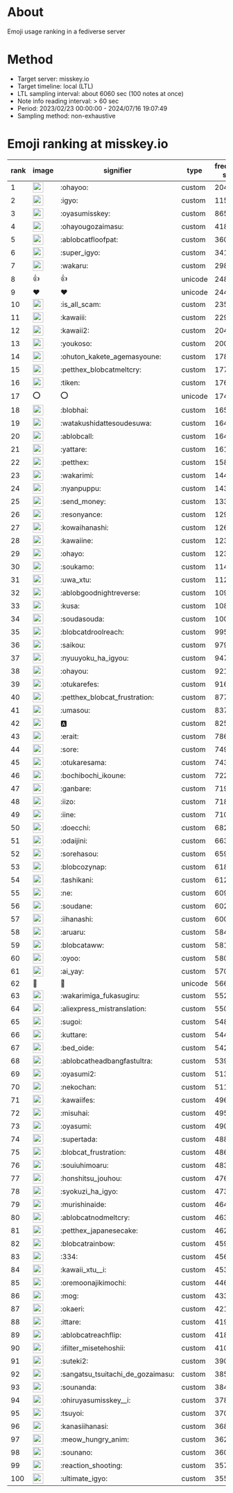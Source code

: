# About
Emoji usage ranking in a fediverse server

# Method
- Target server: misskey.io
- Target timeline: local (LTL)
- LTL sampling interval: about 6060 sec (100 notes at once)
- Note info reading interval: > 60 sec
- Period: 2023/02/23 00:00:00 - 2024/07/16 19:07:49 
- Sampling method: non-exhaustive

# Emoji ranking at misskey.io

|rank|image|signifier|type|frequency score|
|----|----|----|----|----|
|1|<img height="24" src="https://misskey.io/emoji/ohayoo.webp">|:ohayoo:|custom|204860|
|2|<img height="24" src="https://misskey.io/emoji/igyo.webp">|:igyo:|custom|115181|
|3|<img height="24" src="https://misskey.io/emoji/oyasumisskey.webp">|:oyasumisskey:|custom|86513|
|4|<img height="24" src="https://misskey.io/emoji/ohayougozaimasu.webp">|:ohayougozaimasu:|custom|41815|
|5|<img height="24" src="https://misskey.io/emoji/ablobcatfloofpat.webp">|:ablobcatfloofpat:|custom|36033|
|6|<img height="24" src="https://misskey.io/emoji/super_igyo.webp">|:super_igyo:|custom|34114|
|7|<img height="24" src="https://misskey.io/emoji/wakaru.webp">|:wakaru:|custom|29882|
|8|👍|👍|unicode|24860|
|9|❤|❤|unicode|24427|
|10|<img height="24" src="https://misskey.io/emoji/is_all_scam.webp">|:is_all_scam:|custom|23572|
|11|<img height="24" src="https://misskey.io/emoji/kawaiii.webp">|:kawaiii:|custom|22923|
|12|<img height="24" src="https://misskey.io/emoji/kawaii2.webp">|:kawaii2:|custom|20487|
|13|<img height="24" src="https://misskey.io/emoji/youkoso.webp">|:youkoso:|custom|20007|
|14|<img height="24" src="https://misskey.io/emoji/ohuton_kakete_agemasyoune.webp">|:ohuton_kakete_agemasyoune:|custom|17895|
|15|<img height="24" src="https://misskey.io/emoji/petthex_blobcatmeltcry.webp">|:petthex_blobcatmeltcry:|custom|17756|
|16|<img height="24" src="https://misskey.io/emoji/tiken.webp">|:tiken:|custom|17694|
|17|⭕|⭕|unicode|17472|
|18|<img height="24" src="https://misskey.io/emoji/blobhai.webp">|:blobhai:|custom|16536|
|19|<img height="24" src="https://misskey.io/emoji/watakushidattesoudesuwa.webp">|:watakushidattesoudesuwa:|custom|16412|
|20|<img height="24" src="https://misskey.io/emoji/ablobcall.webp">|:ablobcall:|custom|16405|
|21|<img height="24" src="https://misskey.io/emoji/yattare.webp">|:yattare:|custom|16169|
|22|<img height="24" src="https://misskey.io/emoji/petthex.webp">|:petthex:|custom|15810|
|23|<img height="24" src="https://misskey.io/emoji/wakarimi.webp">|:wakarimi:|custom|14445|
|24|<img height="24" src="https://misskey.io/emoji/nyanpuppu.webp">|:nyanpuppu:|custom|14398|
|25|<img height="24" src="https://misskey.io/emoji/send_money.webp">|:send_money:|custom|13302|
|26|<img height="24" src="https://misskey.io/emoji/resonyance.webp">|:resonyance:|custom|12936|
|27|<img height="24" src="https://misskey.io/emoji/kowaihanashi.webp">|:kowaihanashi:|custom|12622|
|28|<img height="24" src="https://misskey.io/emoji/kawaiine.webp">|:kawaiine:|custom|12358|
|29|<img height="24" src="https://misskey.io/emoji/ohayo.webp">|:ohayo:|custom|12308|
|30|<img height="24" src="https://misskey.io/emoji/soukamo.webp">|:soukamo:|custom|11461|
|31|<img height="24" src="https://misskey.io/emoji/uwa_xtu.webp">|:uwa_xtu:|custom|11266|
|32|<img height="24" src="https://misskey.io/emoji/ablobgoodnightreverse.webp">|:ablobgoodnightreverse:|custom|10943|
|33|<img height="24" src="https://misskey.io/emoji/kusa.webp">|:kusa:|custom|10866|
|34|<img height="24" src="https://misskey.io/emoji/soudasouda.webp">|:soudasouda:|custom|10073|
|35|<img height="24" src="https://misskey.io/emoji/blobcatdroolreach.webp">|:blobcatdroolreach:|custom|9959|
|36|<img height="24" src="https://misskey.io/emoji/saikou.webp">|:saikou:|custom|9793|
|37|<img height="24" src="https://misskey.io/emoji/nyuuyoku_ha_igyou.webp">|:nyuuyoku_ha_igyou:|custom|9474|
|38|<img height="24" src="https://misskey.io/emoji/ohayou.webp">|:ohayou:|custom|9217|
|39|<img height="24" src="https://misskey.io/emoji/otukarefes.webp">|:otukarefes:|custom|9168|
|40|<img height="24" src="https://misskey.io/emoji/petthex_blobcat_frustration.webp">|:petthex_blobcat_frustration:|custom|8779|
|41|<img height="24" src="https://misskey.io/emoji/umasou.webp">|:umasou:|custom|8374|
|42|<img height="24" src="https://misskey.io/emoji/a.webp">|:a:|custom|8258|
|43|<img height="24" src="https://misskey.io/emoji/erait.webp">|:erait:|custom|7866|
|44|<img height="24" src="https://misskey.io/emoji/sore.webp">|:sore:|custom|7497|
|45|<img height="24" src="https://misskey.io/emoji/otukaresama.webp">|:otukaresama:|custom|7433|
|46|<img height="24" src="https://misskey.io/emoji/bochibochi_ikoune.webp">|:bochibochi_ikoune:|custom|7229|
|47|<img height="24" src="https://misskey.io/emoji/ganbare.webp">|:ganbare:|custom|7193|
|48|<img height="24" src="https://misskey.io/emoji/iizo.webp">|:iizo:|custom|7184|
|49|<img height="24" src="https://misskey.io/emoji/iine.webp">|:iine:|custom|7109|
|50|<img height="24" src="https://misskey.io/emoji/doecchi.webp">|:doecchi:|custom|6824|
|51|<img height="24" src="https://misskey.io/emoji/odaijini.webp">|:odaijini:|custom|6630|
|52|<img height="24" src="https://misskey.io/emoji/sorehasou.webp">|:sorehasou:|custom|6591|
|53|<img height="24" src="https://misskey.io/emoji/blobcozynap.webp">|:blobcozynap:|custom|6183|
|54|<img height="24" src="https://misskey.io/emoji/tashikani.webp">|:tashikani:|custom|6129|
|55|<img height="24" src="https://misskey.io/emoji/ne.webp">|:ne:|custom|6096|
|56|<img height="24" src="https://misskey.io/emoji/soudane.webp">|:soudane:|custom|6021|
|57|<img height="24" src="https://misskey.io/emoji/iihanashi.webp">|:iihanashi:|custom|6005|
|58|<img height="24" src="https://misskey.io/emoji/aruaru.webp">|:aruaru:|custom|5842|
|59|<img height="24" src="https://misskey.io/emoji/blobcataww.webp">|:blobcataww:|custom|5817|
|60|<img height="24" src="https://misskey.io/emoji/oyoo.webp">|:oyoo:|custom|5800|
|61|<img height="24" src="https://misskey.io/emoji/ai_yay.webp">|:ai_yay:|custom|5701|
|62|🎉|🎉|unicode|5666|
|63|<img height="24" src="https://misskey.io/emoji/wakarimiga_fukasugiru.webp">|:wakarimiga_fukasugiru:|custom|5525|
|64|<img height="24" src="https://misskey.io/emoji/aliexpress_mistranslation.webp">|:aliexpress_mistranslation:|custom|5509|
|65|<img height="24" src="https://misskey.io/emoji/sugoi.webp">|:sugoi:|custom|5483|
|66|<img height="24" src="https://misskey.io/emoji/kuttare.webp">|:kuttare:|custom|5442|
|67|<img height="24" src="https://misskey.io/emoji/bed_oide.webp">|:bed_oide:|custom|5424|
|68|<img height="24" src="https://misskey.io/emoji/ablobcatheadbangfastultra.webp">|:ablobcatheadbangfastultra:|custom|5390|
|69|<img height="24" src="https://misskey.io/emoji/oyasumi2.webp">|:oyasumi2:|custom|5130|
|70|<img height="24" src="https://misskey.io/emoji/nekochan.webp">|:nekochan:|custom|5119|
|71|<img height="24" src="https://misskey.io/emoji/kawaiifes.webp">|:kawaiifes:|custom|4967|
|72|<img height="24" src="https://misskey.io/emoji/misuhai.webp">|:misuhai:|custom|4951|
|73|<img height="24" src="https://misskey.io/emoji/oyasumi.webp">|:oyasumi:|custom|4908|
|74|<img height="24" src="https://misskey.io/emoji/supertada.webp">|:supertada:|custom|4886|
|75|<img height="24" src="https://misskey.io/emoji/blobcat_frustration.webp">|:blobcat_frustration:|custom|4862|
|76|<img height="24" src="https://misskey.io/emoji/souiuhimoaru.webp">|:souiuhimoaru:|custom|4834|
|77|<img height="24" src="https://misskey.io/emoji/honshitsu_jouhou.webp">|:honshitsu_jouhou:|custom|4764|
|78|<img height="24" src="https://misskey.io/emoji/syokuzi_ha_igyo.webp">|:syokuzi_ha_igyo:|custom|4739|
|79|<img height="24" src="https://misskey.io/emoji/murishinaide.webp">|:murishinaide:|custom|4642|
|80|<img height="24" src="https://misskey.io/emoji/ablobcatnodmeltcry.webp">|:ablobcatnodmeltcry:|custom|4638|
|81|<img height="24" src="https://misskey.io/emoji/petthex_japanesecake.webp">|:petthex_japanesecake:|custom|4620|
|82|<img height="24" src="https://misskey.io/emoji/blobcatrainbow.webp">|:blobcatrainbow:|custom|4593|
|83|<img height="24" src="https://misskey.io/emoji/334.webp">|:334:|custom|4564|
|84|<img height="24" src="https://misskey.io/emoji/kawaii_xtu__i.webp">|:kawaii_xtu__i:|custom|4539|
|85|<img height="24" src="https://misskey.io/emoji/oremoonajikimochi.webp">|:oremoonajikimochi:|custom|4464|
|86|<img height="24" src="https://misskey.io/emoji/mog.webp">|:mog:|custom|4332|
|87|<img height="24" src="https://misskey.io/emoji/okaeri.webp">|:okaeri:|custom|4218|
|88|<img height="24" src="https://misskey.io/emoji/ittare.webp">|:ittare:|custom|4199|
|89|<img height="24" src="https://misskey.io/emoji/ablobcatreachflip.webp">|:ablobcatreachflip:|custom|4186|
|90|<img height="24" src="https://misskey.io/emoji/ifilter_misetehoshii.webp">|:ifilter_misetehoshii:|custom|4106|
|91|<img height="24" src="https://misskey.io/emoji/suteki2.webp">|:suteki2:|custom|3907|
|92|<img height="24" src="https://misskey.io/emoji/sangatsu_tsuitachi_de_gozaimasu.webp">|:sangatsu_tsuitachi_de_gozaimasu:|custom|3859|
|93|<img height="24" src="https://misskey.io/emoji/sounanda.webp">|:sounanda:|custom|3841|
|94|<img height="24" src="https://misskey.io/emoji/ohiruyasumisskey__i.webp">|:ohiruyasumisskey__i:|custom|3780|
|95|<img height="24" src="https://misskey.io/emoji/tsuyoi.webp">|:tsuyoi:|custom|3701|
|96|<img height="24" src="https://misskey.io/emoji/kanasiihanasi.webp">|:kanasiihanasi:|custom|3687|
|97|<img height="24" src="https://misskey.io/emoji/meow_hungry_anim.webp">|:meow_hungry_anim:|custom|3621|
|98|<img height="24" src="https://misskey.io/emoji/sounano.webp">|:sounano:|custom|3605|
|99|<img height="24" src="https://misskey.io/emoji/reaction_shooting.webp">|:reaction_shooting:|custom|3576|
|100|<img height="24" src="https://misskey.io/emoji/ultimate_igyo.webp">|:ultimate_igyo:|custom|3558|

